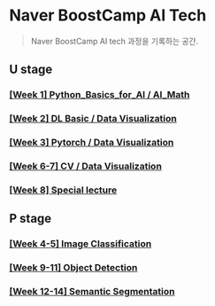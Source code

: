 # Naver BoostCamp AI Tech
> Naver BoostCamp AI tech 과정을 기록하는 공간.

## U stage
### [[Week 1] Python_Basics_for_AI / AI_Math ](./week1)

### [[Week 2] DL Basic / Data Visualization ](./week2)

### [[Week 3] Pytorch / Data Visualization ](./week3)

### [[Week 6-7] CV / Data Visualization](./week6-7)

### [[Week 8] Special lecture](./week8)
## P stage
### [[Week 4-5] Image Classification](./week4-5)

### [[Week 9-11] Object Detection](./week9-11)

### [[Week 12-14] Semantic Segmentation](./week12-14)